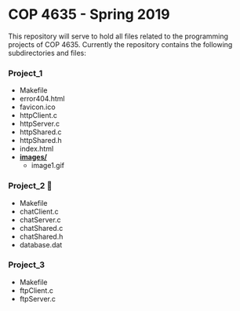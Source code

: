 # COP 4635 - Spring 2019

This repository will serve to hold all files related to the programming projects
of COP 4635. Currently the repository contains the following subdirectories and
files:

### Project_1
* Makefile
* error404.html
* favicon.ico
* httpClient.c
* httpServer.c
* httpShared.c
* httpShared.h
* index.html
* [**images/**](README.md)
  * image1.gif

### Project_2 :100:
* Makefile
* chatClient.c
* chatServer.c
* chatShared.c
* chatShared.h
* database.dat

### Project_3
* Makefile
* ftpClient.c
* ftpServer.c


